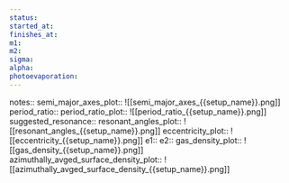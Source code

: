 ```yaml
---
status:
started_at:
finishes_at:
m1:
m2:
sigma:
alpha:
photoevaporation:
---
```


notes::
semi_major_axes_plot:: ![[semi_major_axes_{{setup_name}}.png]]
period_ratio::
period_ratio_plot:: ![[period_ratio_{{setup_name}}.png]]
suggested_resonance::
resonant_angles_plot:: ![[resonant_angles_{{setup_name}}.png]]
eccentricity_plot:: ![[eccentricity_{{setup_name}}.png]]
e1::
e2::
gas_density_plot:: ![[gas_density_{{setup_name}}.png]]
azimuthally_avged_surface_density_plot:: ![[azimuthally_avged_surface_density_{{setup_name}}.png]]